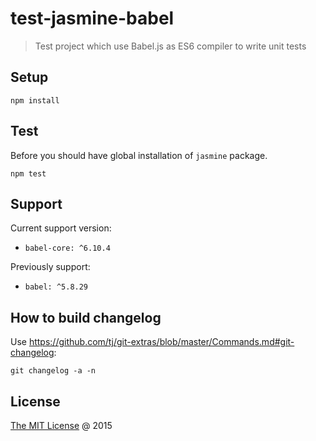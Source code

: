 # test-jasmine-babel

> Test project which use Babel.js as ES6 compiler to write unit tests

## Setup

```
npm install
```

## Test

Before you should have global installation of `jasmine` package.

```
npm test
```

## Support 

Current support version:

 - `babel-core: ^6.10.4`

Previously support:

 - `babel: ^5.8.29`

## How to build changelog

Use https://github.com/tj/git-extras/blob/master/Commands.md#git-changelog:

```
git changelog -a -n
```

## License

[The MIT License](http://piecioshka.mit-license.org) @ 2015
